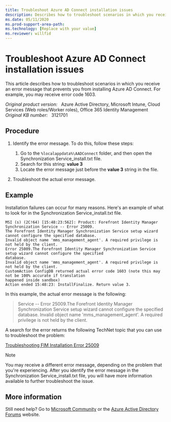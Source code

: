 ```yaml
---
title: Troubleshoot Azure AD Connect installation issues
description: Describes how to troubleshoot scenarios in which you receive an error message that prevents you from installing Azure AD Connect. For example, you may receive error code 1603.
ms.date: 05/11/2020
ms.prod-support-area-path: 
ms.technology: [Replace with your value]
ms.reviewer: willfid
---
```

# Troubleshoot Azure AD Connect installation issues

This article describes how to troubleshoot scenarios in which you receive an error message that prevents you from installing Azure AD Connect. For example, you may receive error code 1603.

_Original product version:_ &nbsp; Azure Active Directory, Microsoft Intune, Cloud Services (Web roles/Worker roles), Office 365 Identity Management  
_Original KB number:_ &nbsp; 3121701

## Procedure

1. Identify the error message. To do this, follow these steps:

    1. Go to the `%localappdata%\AADConnect` folder, and then open the Synchronization Service_install.txt file.
    2. Search for this string: **value 3**
    3. Locate the error message just before the **value 3** string in the file.

2. Troubleshoot the actual error message.

## Example

Installation failures can occur for many reasons. Here's an example of what to look for in the Synchronization Service_install.txt file.

```console
MSI (s) (2C!64) [15:48:23:562]: Product: Forefront Identity Manager Synchronization Service -- Error 25009.
The Forefront Identity Manager Synchronization Service setup wizard cannot configure the specified database.
Invalid object name 'mms_management_agent'. A required privilege is not held by the client.
Error 25009.The Forefront Identity Manager Synchronization Service setup wizard cannot configure the specified
database.
Invalid object name 'mms_management_agent'. A required privilege is not held by the client.
CustomAction ConfigDB returned actual error code 1603 (note this may not be 100% accurate if translation
happened inside sandbox)
Action ended 15:48:23: InstallFinalize. Return value 3.
```

In this example, the actual error message is the following:

> Service -- Error 25009.The Forefront Identity Manager Synchronization Service setup wizard cannot configure the specified database. Invalid object name 'mms_management_agent'. A required privilege is not held by the client.

A search for the error returns the following TechNet topic that you can use to troubleshoot the problem:

[Troubleshooting FIM Installation Error 25009](https://social.technet.microsoft.com/wiki/contents/articles/1734.troubleshooting-fim-installation-error-25009.aspx)

> [!NOTE]
> You may receive a different error message, depending on the problem that you're experiencing. After you identify the error message in the Synchronization Service_install.txt file, you will have more information available to further troubleshoot the issue.

## More information

Still need help? Go to [Microsoft Community](https://answers.microsoft.com/) or the [Azure Active Directory Forums](https://social.msdn.microsoft.com/Forums) website.

